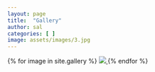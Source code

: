 ```yaml
---
layout: page
title:  "Gallery"
author: sal
categories: [ ]
image: assets/images/3.jpg
---
```


<div class="gallery-container">
  {% for image in site.gallery %}
    <a href="{{ site.baseurl }}/assets/images/gallery/{{ image }}">
      <img src="{{ site.baseurl }}/assets/images/gallery/{{ image }}"/>
    </a>
  {% endfor %}
</div>
